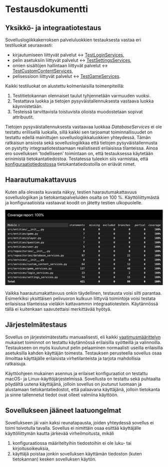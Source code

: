 # Testausdokumentti

## Yksikkö- ja integraatiotestaus

Sovelluslogiikkakerroksen palveluluokkien testauksesta vastaa eri testiluokat seuraavasti:

- kirjautumiseen liittyvät palvelut <-> [TestLoginServices](https://github.com/samushka13/ot-harjoitustyo/blob/master/src/tests/login_services_test.py),
- pelin asetuksiin liittyvät palvelut <-> [TestSettingsServices](https://github.com/samushka13/ot-harjoitustyo/blob/master/src/tests/settings_services_test.py),
- omien sisältöjen hallintaan liittyvät palvelut <-> [TestCustomContentServices](https://github.com/samushka13/ot-harjoitustyo/blob/master/src/tests/custom_content_services_test.py),
- pelisessioon liittyvät palvelut <-> [TestGameServices](https://github.com/samushka13/ot-harjoitustyo/blob/master/src/tests/game_services_test.py).

Kaikki testiluokat on alustettu kolmenlaisilla toimenpiteillä:

1. Testitietokannan olennaiset taulut tyhjennetään varmuuden vuoksi.
2. Testattava luokka ja tietojen pysyväistallennuksesta vastaava luokka käynnistetään.
3. Testeissä tarvittavista toistuvista olioista muodostetaan sopivat attribuutit.

Tietojen pysyväistallennuksesta vastaavaa luokkaa *DatabaseServices* ei ole testattu erillisellä luokalla, sillä kaikki sen tarjoamat toiminnallisuudet on testattu edellä mainittujen sovelluslogiikkaluokkien yhteydessä. Tämän ratkaisun ansiosta sekä sovelluslogiikkaa että tietojen pysyväistallennusta on pystytty integraatiotestaamaan realistisesti erilaisissa tilanteissa. Ainoa ero sovelluksen 'todelliseen' toimintaan on, että testauksessa käytetään erinimistä tietokantatiedostoa. Testatessa tuleekin siis varmistaa, että [konfiguraatiotiedostossa](https://github.com/samushka13/ot-harjoitustyo/blob/master/config.txt) tietokantatiedostoilla on eriävät nimet.

## Haarautumakattavuus

Kuten alla olevasta kuvasta näkyy, testien haarautumakattavuus sovelluslogiikan ja tietokantapalveluiden osalta on 100 %. Käyttöliittymästä ja konfiguraatioista vastaavat koodit on jätetty testien ulkopuolelle. 

![Testikattavuusraportti](screenshots/coverage_report.png)

Vaikka haarautumakattavuus onkin täydellinen, testausta voisi silti parantaa. Esimerkiksi yksittäisen pelivuoron kulkuun liittyviä toimintoja voisi testata erilaisissa tilanteissa vieläkin kattavammin integraatiotestein. Käytännössä tällä ei kuitenkaan saavutettaisi merkittävää hyötyä.

## Järjestelmätestaus

Sovellus on järjestelmätestattu manuaalisesti, eli kaikki [vaatimusmäärittelyn](https://github.com/samushka13/ot-harjoitustyo/blob/master/dokumentaatio/vaatimusmaarittely.md) mukaiset toiminnot on testattu käytännössä erilaisilla syötteillä ja valinnoilla. Testaukseen on myös kuulunut pelin pelaaminen normaalisti useilla erilaisilla asetuksilla kahden käyttäjän toimesta. Testauksen perusteella sovellus osaa ilmoittaa käyttäjälle erilaisista virhetilanteista ja tarjota mahdollisia ratkaisuja.

Käyttöohjeen mukainen asennus ja erilaiset konfiguraatiot on testattu macOS- ja Linux-käyttöjärjestelmissä. Sovellusta on testattu sekä puhtaalta pöydältä uutena käyttäjänä, jolloin sovellus on joutunut luomaan ja alustamaan tietokantatiedostot, että palaavana käyttäjänä, jolloin tietokanta ja sinne tallennetut tiedot ovat olleet valmiina käyttöön.

## Sovellukseen jääneet laatuongelmat

Sovellukseen jäi vain kaksi reunatapausta, joiden yhteydessä sovellus ei toimi toivotulla tavalla. Sovellus ei nimittäin osaa esittää käyttäjälle käyttöliittymän kautta järkevää virheilmoitusta, mikäli

1. konfiguraatiossa määriteltyihin tiedostoihin ei ole luku- tai kirjoitusoikeuksia,
2. käyttäjä poistaa jonkin sovelluksen käyttämän tiedoston (kuten tietokannan) kesken sovelluksen käytön.
